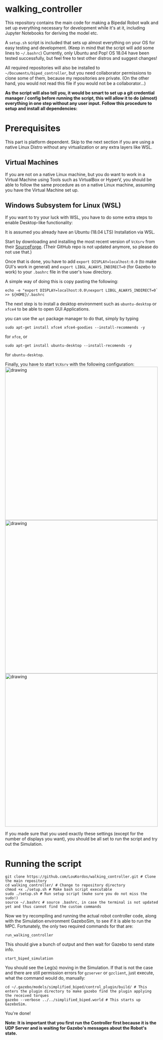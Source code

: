 # walking_controller

This repository contains the main code for making a Bipedal Robot walk and set up everything necessary for development while it's at it, including Jupyter Notebooks for deriving the model etc.

A `setup.sh` script is included that sets up almost everything on your OS for easy testing and development. (Keep in mind that the script will add some lines to `~/.bashrc`)
Currently, only Ubuntu and Pop! OS 18.04 have been tested successfully, but feel free to test other distros and suggest changes!

All required repositories will also be installed to `~/Documents/biped_controller`, but you need collaborator permissions to clone some of them, because my repositories are private. (On the other hand, you would not read this file if you would not be a collaborator...)

**As the script will also tell you, it would be smart to set up a git credential manager / config before running the script, this will allow it to do (almost) everything in one step without any user input.**
**Follow this procedure to setup and install all dependencies:**

# Prerequisites
This part is platform dependent. Skip to the next section if you are using a native Linux Distro without any virtualization or any extra layers like WSL.

## Virtual Machines

If you are not on a native Linux machine, but you do want to work in a Virtual Machine using Tools such as VirtualBox or HyperV, you should be able to follow the same procedure as on a native Linux
machine, assuming you have the Virtual Machine set up.

## Windows Subsystem for Linux (WSL)

If you want to try your luck with WSL, you have to do some extra steps to enable Desktop-like functionality:

It is assumed you already have an Ubuntu (18.04 LTS) Installation via WSL.

Start by downloading and installing the most recent version of `VcXsrv` from their [SourceForge](https://sourceforge.net/projects/vcxsrv/). (Their GitHub repo is not updated anymore, so please do not use that.)

Once that is done, you have to add `export DISPLAY=localhost:0.0` (to make GUI's work in general) and `export LIBGL_ALWAYS_INDIRECT=0` (for Gazebo to work) to your `.bashrc` file in the user's `home` directory.

A simple way of doing this is copy pasting the following:

```
echo -e "export DISPLAY=localhost:0.0\nexport LIBGL_ALWAYS_INDIRECT=0` >> ${HOME}/.bashrc
```

The next step is to install a desktop environment such as `ubuntu-desktop` or `xfce4` to be able to open GUI Applications.

you can use the `apt` package manager to do that, simply by typing

```
sudo apt-get install xfce4 xfce4-goodies --install-recommends -y
```
for `xfce`, or

```
sudo apt-get install ubuntu-desktop --install-recomends -y
```
for `ubuntu-desktop`.

Finally, you have to start `VcXsrv` with the following configuration:
<img src="https://cdn.discordapp.com/attachments/680811067848655093/696351230989172756/VcXsrv_step_1.png" alt="drawing" width="500"/>
<img src="https://cdn.discordapp.com/attachments/680811067848655093/696351228988489789/VcXsrv_step_2.png" alt="drawing" width="500"/>
<img src="https://cdn.discordapp.com/attachments/680811067848655093/696351228493561926/VcXsrv_step_3.png" alt="drawing" width="500"/>

If you made sure that you used exactly these settings (except for the number of displays you want), you should be all set to run the script and try out the Simulation.

# Running the script

```
git clone https://github.com/LouKordos/walking_controller.git # Clone the main repository
cd walking_controller/ # Change to repository directory
chmod +x ./setup.sh # Make bash script executable
sudo ./setup.sh # Run setup script (make sure you do not miss the sudo!)
source ~/.bashrc # source .bashrc, in case the terminal is not updated yet and thus cannot find the custom commands
```
Now we try recompiling and running the actual robot controller code, along with the Simulation environment GazeboSim, to see if it is able to run the MPC.
Fortunately, the only two required commands for that are:
```
run_walking_controller
```
This should give a bunch of output and then wait for Gazebo to send state info.
```
start_biped_simulation
```
You should see the Leg(s) moving in the Simulation. If that is not the case and there are still permission errors for `gzserver` or `gzclient`, just execute, what the command would do, manually:
```
cd ~/.gazebo/models/simplified_biped/control_plugin/build/ # This enters the plugin directory to make gazebo find the plugin applying the received torques
gazebo --verbose ../../simplified_biped.world # This starts up GazeboSim.
```
You're done!

**Note: It is important that you first run the Controller first because it is the UDP Server and is waiting for Gazebo's messages about the Robot's state.**